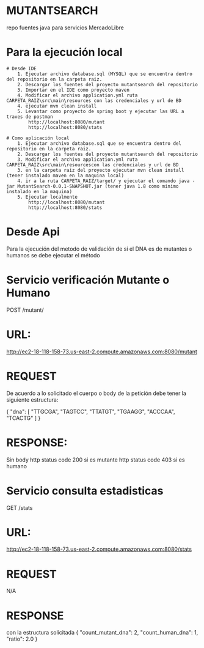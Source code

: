 # MUTANTSEARCH
repo fuentes java para servicios MercadoLibre

# Para la ejecución local

    # Desde IDE
        1. Ejecutar archivo database.sql (MYSQL) que se encuentra dentro del repositorio en la carpeta raiz.
        2. Descargar los fuentes del proyecto mutantsearch del repositorio
        3. Importar en el IDE como proyecto maven 
        4. Modificar el archivo application.yml ruta CARPETA_RAIZ\src\main\resources con las credenciales y url de BD
        4. ejecutar mvn clean install
        5. Levantar como proyecto de spring boot y ejecutar las URL a traves de postman
            http://localhost:8080/mutant
            http://localhost:8080/stats
            
    # Como aplicación local
        1. Ejecutar archivo database.sql que se encuentra dentro del repositorio en la carpeta raiz.
        2. Descargar los fuentes del proyecto mutantsearch del repositorio
        3. Modificar el archivo application.yml ruta CARPETA_RAIZ\src\main\resourcescon las credenciales y url de BD
        3. en la carpeta raiz del proyecto ejecutar mvn clean install (tener instalado maven en la maquina local)
        4. ir a la ruta CARPETA_RAIZ/target/ y ejecutar el comando java -jar MutantSearch-0.0.1-SNAPSHOT.jar (tener java 1.8 como minimo instalado en la maquina)
        5. Ejecutar localmente
            http://localhost:8080/mutant
            http://localhost:8080/stats

# Desde Api

Para la ejecución del metodo de validación de si el DNA es de mutantes o humanos
se debe ejecutar el método 

# Servicio verificación Mutante o Humano
POST /mutant/

# URL: 
http://ec2-18-118-158-73.us-east-2.compute.amazonaws.com:8080/mutant

# REQUEST
De acuerdo a lo solicitado el cuerpo o body de la petición debe tener la siguiente estructura: 

{
    "dna": [
        "TTGCGA",
        "TAGTCC",
        "TTATGT",
        "TGAAGG",
        "ACCCAA",
        "TCACTG"
    ]
}


# RESPONSE:
Sin body 
http status code 200 si es mutante
http status code 403 si es humano


# Servicio consulta estadisticas
GET /stats

# URL: 
http://ec2-18-118-158-73.us-east-2.compute.amazonaws.com:8080/stats

# REQUEST
N/A

# RESPONSE
con la estructura solicitada 
{
    "count_mutant_dna": 2,
    "count_human_dna": 1,
    "ratio": 2.0
}
